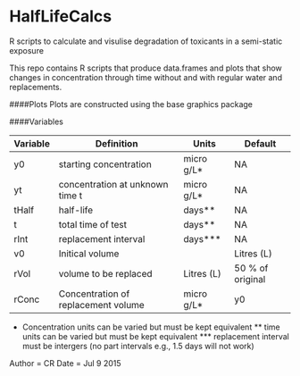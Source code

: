 HalfLifeCalcs
=============

R scripts to calculate and visulise degradation of toxicants in a semi-static exposure

This repo contains R scripts that produce data.frames and plots that show changes in concentration through time without and with regular water and replacements.

####Plots
Plots are constructed using the base graphics package

####Variables

Variable | Definition | Units | Default
---------|------------|-------|--------
y0 |starting concentration |micro g/L* |NA
yt |concentration at unknown time t |micro g/L*|NA
tHalf |half-life |days** |NA
t |total time of test |days** |NA
rInt |replacement interval |days*** |NA
v0 |Initical volume| |Litres (L) |1.5L
rVol |volume to be replaced |Litres (L) |50 % of original
rConc |Concentration of replacement volume |micro g/L* |y0

* Concentration units can be varied but must be kept equivalent
** time units can be varied but must be kept equivalent
*** replacement interval must be intergers (no part intervals e.g., 1.5 days will not work)

Author = CR
Date = Jul 9 2015
